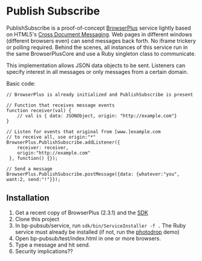 # Publish Subscribe

PublishSubscribe is a proof-of-concept [BrowserPlus](http://browserplus.yahoo.com/) service lightly based on HTML5's [Cross Document Messaging](http://www.whatwg.org/specs/web-apps/current-work/#crossDocumentMessages). Web pages in different windows (different browsers even) can send messages back forth. No iframe trickery or polling required. Behind the scenes, all instances of this service run in the same BrowserPlusCore and use a Ruby singleton class to communicate.

This implementation allows JSON data objects to be sent. Listeners can specify interest in all messages or only messages from a certain domain.

Basic code:

    // BrowserPlus is already initialized and PublishSubscribe is present

    // Function that receives message events
    function receiver(val) {
        // val is { data: JSONObject, origin: "http://example.com"}
    }

    // Listen for events that original from [www.]example.com
    // to receive all, use origin:"*"
    BrowserPlus.PublishSubscribe.addListener({
        receiver: receiver, 
        origin:"http://example.com"
     }, function() {});

    // Send a message
    BrowserPlus.PublishSubscribe.postMessage({data: {whatever:"you", want:2, send:"!"}});


## Installation

1. Get a recent copy of BrowserPlus (2.3.1) and the [SDK](http://browserplus.yahoo.com/developer/service/sdk/)
2. Clone this project
3. In bp-pubsub/service, run `sdk/bin/ServiceInstaller -f .` The Ruby service must already be installed (if not, run the [photodrop](http://browserplus.yahoo.com/demos/photodrop/) demo)
4. Open bp-pubsub/test/index.html in one or more browsers.  
5. Type a message and hit send.
6. Security implications??

